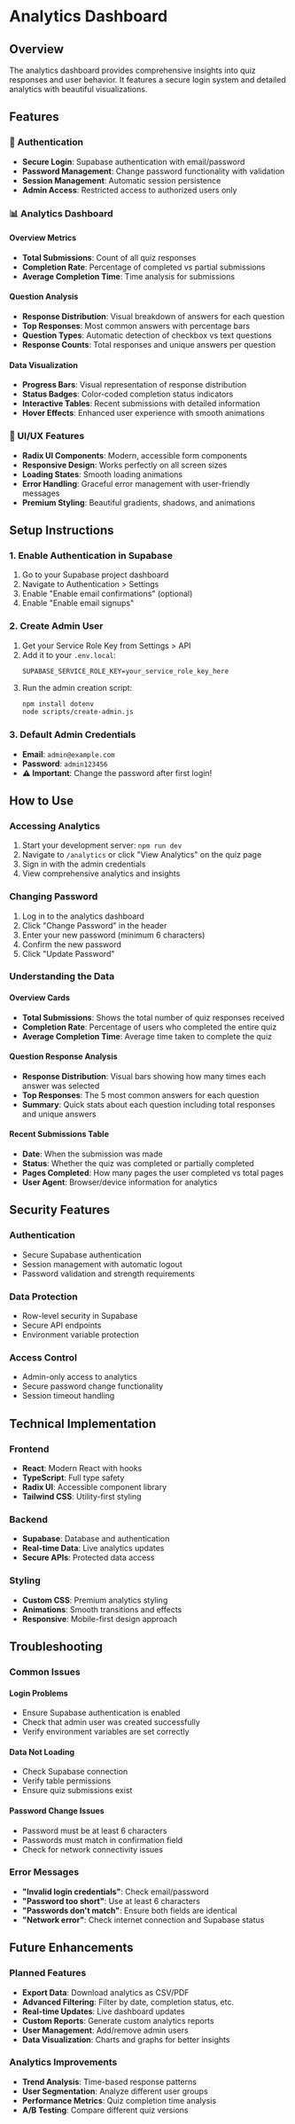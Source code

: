 # Analytics Dashboard

## Overview
The analytics dashboard provides comprehensive insights into quiz responses and user behavior. It features a secure login system and detailed analytics with beautiful visualizations.

## Features

### 🔐 Authentication
- **Secure Login**: Supabase authentication with email/password
- **Password Management**: Change password functionality with validation
- **Session Management**: Automatic session persistence
- **Admin Access**: Restricted access to authorized users only

### 📊 Analytics Dashboard

#### Overview Metrics
- **Total Submissions**: Count of all quiz responses
- **Completion Rate**: Percentage of completed vs partial submissions
- **Average Completion Time**: Time analysis for submissions

#### Question Analysis
- **Response Distribution**: Visual breakdown of answers for each question
- **Top Responses**: Most common answers with percentage bars
- **Question Types**: Automatic detection of checkbox vs text questions
- **Response Counts**: Total responses and unique answers per question

#### Data Visualization
- **Progress Bars**: Visual representation of response distribution
- **Status Badges**: Color-coded completion status indicators
- **Interactive Tables**: Recent submissions with detailed information
- **Hover Effects**: Enhanced user experience with smooth animations

### 🎨 UI/UX Features
- **Radix UI Components**: Modern, accessible form components
- **Responsive Design**: Works perfectly on all screen sizes
- **Loading States**: Smooth loading animations
- **Error Handling**: Graceful error management with user-friendly messages
- **Premium Styling**: Beautiful gradients, shadows, and animations

## Setup Instructions

### 1. Enable Authentication in Supabase
1. Go to your Supabase project dashboard
2. Navigate to Authentication > Settings
3. Enable "Enable email confirmations" (optional)
4. Enable "Enable email signups"

### 2. Create Admin User
1. Get your Service Role Key from Settings > API
2. Add it to your `.env.local`:
   ```
   SUPABASE_SERVICE_ROLE_KEY=your_service_role_key_here
   ```
3. Run the admin creation script:
   ```bash
   npm install dotenv
   node scripts/create-admin.js
   ```

### 3. Default Admin Credentials
- **Email**: `admin@example.com`
- **Password**: `admin123456`
- **⚠️ Important**: Change the password after first login!

## How to Use

### Accessing Analytics
1. Start your development server: `npm run dev`
2. Navigate to `/analytics` or click "View Analytics" on the quiz page
3. Sign in with the admin credentials
4. View comprehensive analytics and insights

### Changing Password
1. Log in to the analytics dashboard
2. Click "Change Password" in the header
3. Enter your new password (minimum 6 characters)
4. Confirm the new password
5. Click "Update Password"

### Understanding the Data

#### Overview Cards
- **Total Submissions**: Shows the total number of quiz responses received
- **Completion Rate**: Percentage of users who completed the entire quiz
- **Average Completion Time**: Average time taken to complete the quiz

#### Question Response Analysis
- **Response Distribution**: Visual bars showing how many times each answer was selected
- **Top Responses**: The 5 most common answers for each question
- **Summary**: Quick stats about each question including total responses and unique answers

#### Recent Submissions Table
- **Date**: When the submission was made
- **Status**: Whether the quiz was completed or partially completed
- **Pages Completed**: How many pages the user completed vs total pages
- **User Agent**: Browser/device information for analytics

## Security Features

### Authentication
- Secure Supabase authentication
- Session management with automatic logout
- Password validation and strength requirements

### Data Protection
- Row-level security in Supabase
- Secure API endpoints
- Environment variable protection

### Access Control
- Admin-only access to analytics
- Secure password change functionality
- Session timeout handling

## Technical Implementation

### Frontend
- **React**: Modern React with hooks
- **TypeScript**: Full type safety
- **Radix UI**: Accessible component library
- **Tailwind CSS**: Utility-first styling

### Backend
- **Supabase**: Database and authentication
- **Real-time Data**: Live analytics updates
- **Secure APIs**: Protected data access

### Styling
- **Custom CSS**: Premium analytics styling
- **Animations**: Smooth transitions and effects
- **Responsive**: Mobile-first design approach

## Troubleshooting

### Common Issues

#### Login Problems
- Ensure Supabase authentication is enabled
- Check that admin user was created successfully
- Verify environment variables are set correctly

#### Data Not Loading
- Check Supabase connection
- Verify table permissions
- Ensure quiz submissions exist

#### Password Change Issues
- Password must be at least 6 characters
- Passwords must match in confirmation field
- Check for network connectivity issues

### Error Messages
- **"Invalid login credentials"**: Check email/password
- **"Password too short"**: Use at least 6 characters
- **"Passwords don't match"**: Ensure both fields are identical
- **"Network error"**: Check internet connection and Supabase status

## Future Enhancements

### Planned Features
- **Export Data**: Download analytics as CSV/PDF
- **Advanced Filtering**: Filter by date, completion status, etc.
- **Real-time Updates**: Live dashboard updates
- **Custom Reports**: Generate custom analytics reports
- **User Management**: Add/remove admin users
- **Data Visualization**: Charts and graphs for better insights

### Analytics Improvements
- **Trend Analysis**: Time-based response patterns
- **User Segmentation**: Analyze different user groups
- **Performance Metrics**: Quiz completion time analysis
- **A/B Testing**: Compare different quiz versions 